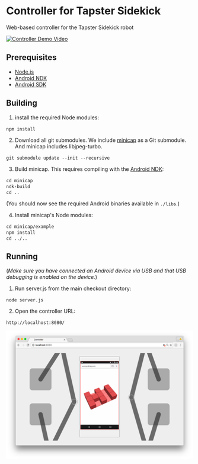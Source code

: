 # Controller for Tapster Sidekick 
Web-based controller for the Tapster Sidekick robot

[![Controller Demo Video](https://img.youtube.com/vi/MAu_O9O79Sc/0.jpg)](https://www.youtube.com/watch?v=MAu_O9O79Sc)

## Prerequisites

* [Node.js](https://nodejs.org/)
* [Android NDK](https://developer.android.com/ndk/index.html)
* [Android SDK](https://developer.android.com/studio/index.html#downloads)


## Building

1.  install the required Node modules:
  ```
  npm install
  ```

2.  Download all git submodules. We include [minicap](https://github.com/tapsterbot/minicap) as a Git submodule. And minicap includes libjpeg-turbo.
  ```
  git submodule update --init --recursive
  ```

3.  Build minicap. This requires compiling with the [Android NDK](https://developer.android.com/ndk/index.html):
  ```
  cd minicap
  ndk-build
  cd ..
  ```

  (You should now see the required Android binaries available in `./libs`.)

4.  Install minicap's Node modules:
  ```
  cd minicap/example
  npm install
  cd ../..
  ```
  


## Running

(*Make sure you have connected an Android device via USB and that USB debugging is enabled on the device.*)

1. Run server.js from the main checkout directory:
  ```
  node server.js
  ```

2. Open the controller URL:
  ```
  http://localhost:8080/
  ```
  
![Controller Demo Screenshot](doc/screenshot.png)  
